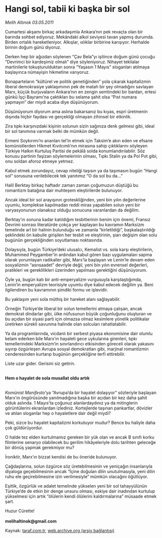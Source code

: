 # Hangi sol, tabii ki başka bir sol

*Melih Altınok 03.05.2011*

<div class="yazi"><p>Cumartesi akşamı birkaç arkadaşımla Ankara’nın pek revaçta olan bir barında sohbet ediyoruz. Mekândaki alkol seviyesi tavan yapmış durumda. Birden ortalık hareketleniyor. Alkışlar, ıslıklar birbirine karışıyor. Herhalde birinin doğum günü diyoruz.</p>
<p>Derken hep bir ağızdan söylenen “Çav Bela”yı işitince doğum günü çocuğu “Devrimci bir kardeşimiz olmalı” diye söyleniyoruz. Nihayet tekilalar martinilerle tokuşturulduktan sonra “Yaşasın 1 Mayıs” sloganları atılmaya başlayınca nümayişin hikmetine varıyoruz.</p>
<p>Bonaparteların “kültürel ve politik genetiğinden” yola çıkarak kapitalizmin liberal demokrasiye yaklaşımının pek de matah bir şey olmadığını savlayan Marx, küçük burjuvaların Ankara’nın en zengin semtindeki bir bardan, ertesi günkü İşçi Bayramı’na çaktıkları bu selama şahit olsa “Pıst numara yapmayın” der miydi acaba diye düşünüyorum.</p>
<p>Düşünüyorum diyorum ama aslına bakarsanız bu kıyas, espri üretmenin dışında hiçbir faydası ve gerçekliği olmayan zihinsel bir etkinlik.</p>
<p>Zira tıpkı karşınızdaki kişinin solunun sizin sağınıza denk gelmesi gibi, ideal bir sol tanımına varmak belki de mümkün değil. </p>
<p>Ermeni Soykırımı’nı ananları tel’in etmek için Taksim’e akın eden ve efsane komünistlerden Hikmet Kıvılcımlı’nın mirasına sahip çıktıklarını söyleyen Türkiye Halkın Kurtuluş Partisi de pekâlâ solda konumlandırılabilir. Söz konusu partinin faşizan söylemelerinin olması, Tıpkı Stalin ya da Pol Pot gibi, onu soldan aforoz etmeye yetmez.</p>
<p>Kabul etmek zorundayız, cevap niteliği taşısın ya da taşımasın bugün “Hangi sol” sorusuna verilebilecek tek yanıtımız “O da sol bu da...”</p>
<p>Halil Berktay birkaç haftadır zaman zaman çoğumuzun düştüğü bu romantizm batağına dair muhteşem eleştirilerde bulunuyor. </p>
<p>Ancak ideal bir sol arayışının groteskliğinden, yeni bin yılın değerlerine uyumlu, komplekse kapılmadan reddi miras yapabilen solun yeni bir varyasyonunun olanaksız olduğu sonucuna varanlardan da değilim.</p>
<p>Berktay’ın sonuna kadar katıldığım tesbitlerinin benim için önemi, Fransız Devrimi sonrası literatürde çokça yer kaplayan bu kavramın Marksizm temelinde arî bir halinin bulunduğu ve zamanla “kirletildiği”, başkalaştırıldığı şeklindeki ön kabulle girişilen her tesbit ve eleştirinin, şiarı değişim olan solu bugünün gerçekliğinden soyutlaması noktasında.</p>
<p>Dolaysıyla, bugün Türkiye’deki ulusalcı, Kemalist vs. sola karşı eleştirilerin, Muhammed Peygamber’in ardından kabul gören bazı uygulamaları sapma olarak yorumlayan radikaller gibi, Marx’la başlayan ve Lenin’le devam eden sosyalizmin “asrısaadet” devriyle değil, yeni bin yılın evrensel değerleri, pratikleri ve gereklilikleri üzerinden yapılması gerektiğini düşünüyorum. </p>
<p>Öyle ya, bugün katı bir anti-emperyalizm vurgusuyla karşılaştığımda, Lenin’in emperyalizm teorisiyle uyumlu diye kabul edecek değilim ya. Beni ilgilendiren bu kavramının şimdiki formu ve işlevidir. </p>
<p>Bu yaklaşım yeni sola müthiş bir hareket alanı sağlayabilir. </p>
<p>Örneğin Türkiye’de liberal bir solun temellerini atmaya çalışan, ancak demokrat dindarlar gibi, ülke nüfusunun büyük çoğunluğunu oluşturan ve bu açıdan bir siyasi parti için olmazsa olmaz kesimlere yönelik politikalar üretirken sürekli savunma halinde olan solcuları rahatlatabilir.</p>
<p>Ya da programlarında, vicdanlı bir serbest piyasa ekonomisine dair olumlu kelam ederken bile Marx’ın hayaleti gece uykularına girenleri, tıpkı temellerindeki Marksizm’in sınırlandırıcı etkisinden göreceli olarak yakasını sıyırıp özgürleşen Avrupa sosyal demokratları gibi, marjinal romantizmin cenderesinden kurtarıp bugünün gerçekliğine terfi ettirebilir.</p>
<p>Liste uzar gider. Gerisini siz getirin.</p>
<p><b><br/>Hem o hayalet de sola musallat oldu artık</b></p>
<p><i><br/>Komünist Manifesto</i>’ya “Avrupa’da bir hayalet dolaşıyor” sözleriyle başlayan Marx’ın öngörüsünde yanılmadığına başka bir açıdan bir kez daha şahit olduk aslında. 1 Mayıs’ta çoğunuz alanlardaydınız ya da mitinglerin görüntülerini ekranlardan izlediniz. Kortejlerde taşınan pankartlar, dövizler ve atılan sloganlar hep o hayaletlere dair değil miydi?</p>
<p>Peki, sizce bu hayalet kapitalizmi korkutuyor mudur? Bence bu haliyle daha çok güldürüyordur. </p>
<p>O halde tez elden kurtulmamız gereken bir yük olan ve ancak B sınıfı korku filmlerine senaryo olabilecek bu gerilim hikâyeleriyle dolu tarihten geleceğe bir dönüş yapmak gerekmiyor mu? </p>
<p>İroniktir, Marx’ın bizzat kendisi de bu öneride bulunuyor. </p>
<p>Çağdaşlarına, solun özgürce söz üretebilmesinin ve yeniçağın insanlarıyla diyaloga geçebilmesinin ancak “İçine doğulan dilin unutulmasıyla, yeni dilin ruhu ele geçirebilmesine izin verilmesiyle” mümkün olacağını öğütlüyor.</p>
<p>Eşitlik, özgürlük ve adalet temelinde yükselen yeni bir sol tahayyülünün Türkiye’de de etkin bir denge unsuru olması, eskiye dair inadından kurtulup yükselmesi için artık “ölülerin kendi ölülerini kaldırmalarına” müsaade etmek şart. </p>
<p>Huzur Cürette!<br/><br/><b>melihaltinok@gmail.com</b></p>
</div>

Kaynak: [taraf.com.tr](http://www.taraf.com.tr/melih-altinok/makale-hangi-sol-tabii-ki-baska-bir-sol.htm), [web.archive.org (arşiv bağlantısı)](http://web.archive.org/web/20131114035750/http://www.taraf.com.tr/melih-altinok/makale-hangi-sol-tabii-ki-baska-bir-sol.htm)
